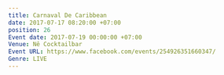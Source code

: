 ```yaml
---
title: Carnaval De Caribbean
date: 2017-07-17 08:20:00 +07:00
position: 26
Event date: 2017-07-19 00:00:00 +07:00
Venue: Nê Cocktailbar
Event URL: https://www.facebook.com/events/254926351660347/
Genre: LIVE
---
```


